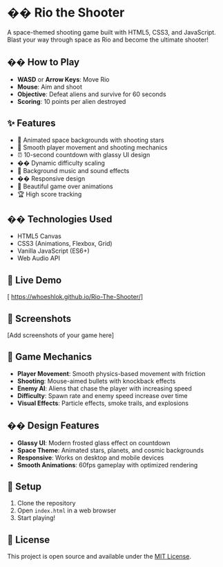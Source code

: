 # �� Rio the Shooter

A space-themed shooting game built with HTML5, CSS3, and JavaScript. Blast your way through space as Rio and become the ultimate shooter!

## �� How to Play

- **WASD** or **Arrow Keys**: Move Rio
- **Mouse**: Aim and shoot
- **Objective**: Defeat aliens and survive for 60 seconds
- **Scoring**: 10 points per alien destroyed

## ✨ Features

- 🌟 Animated space backgrounds with shooting stars
- 🎯 Smooth player movement and shooting mechanics
- ⏰ 10-second countdown with glassy UI design
- �� Dynamic difficulty scaling
- 🎵 Background music and sound effects
- �� Responsive design
- 🌠 Beautiful game over animations
- 🏆 High score tracking

## ��️ Technologies Used

- HTML5 Canvas
- CSS3 (Animations, Flexbox, Grid)
- Vanilla JavaScript (ES6+)
- Web Audio API

## 🚀 Live Demo

[ https://whoeshlok.github.io/Rio-The-Shooter/]

## 📸 Screenshots

[Add screenshots of your game here]

## 🎯 Game Mechanics

- **Player Movement**: Smooth physics-based movement with friction
- **Shooting**: Mouse-aimed bullets with knockback effects
- **Enemy AI**: Aliens that chase the player with increasing speed
- **Difficulty**: Spawn rate and enemy speed increase over time
- **Visual Effects**: Particle effects, smoke trails, and explosions

## �� Design Features

- **Glassy UI**: Modern frosted glass effect on countdown
- **Space Theme**: Animated stars, planets, and cosmic backgrounds
- **Responsive**: Works on desktop and mobile devices
- **Smooth Animations**: 60fps gameplay with optimized rendering

## 🔧 Setup

1. Clone the repository
2. Open `index.html` in a web browser
3. Start playing!

## 📝 License

This project is open source and available under the [MIT License](LICENSE).
